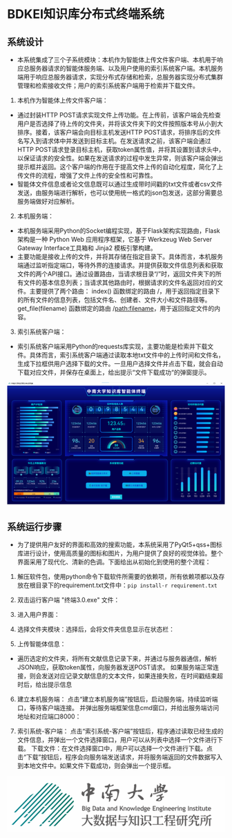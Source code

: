 # BDKEI知识库分布式终端系统

## 系统设计

- 本系统集成了三个子系统模块：本机作为智能体上传文件客户端、本机用于响应总服务器请求的智能体服务端、以及用户使用的索引系统客户端。本机服务端用于响应总服务器请求，实现分布式存储和检索，总服务器实现分布式集群管理和检索接收文件；用户的索引系统客户端用于检索并下载文件。
 
1. 本机作为智能体上传文件客户端：
- 通过封装HTTP POST请求实现文件上传功能。在上传前，该客户端会先检查用户是否选择了待上传的文件夹，并将该文件夹下的文件按照版本号从小到大排序。接着，该客户端会向目标主机发送HTTP POST请求，将排序后的文件名写入到请求体中并发送到目标主机。在发送请求之前，该客户端会通过HTTP POST请求登录目标主机，获取token属性值，并将其设置到请求头中，以保证请求的安全性。如果在发送请求的过程中发生异常，则该客户端会弹出提示框并返回。这个客户端的作用在于提高文件上传的自动化程度，简化了上传文件的流程，增强了文件上传的安全性和可靠性。
- 智能体文件信息或者论文信息既可以通过生成带时间戳的txt文件或者csv文件发送，由服务端进行解析，也可以使用统一格式的json包发送，这部分需要总服务端做好对应解析。

2. 本机服务端：
- 本机服务端采用Python的Socket编程实现，基于Flask架构实现路由，Flask架构是一种 Python Web 应用程序框架，它基于 Werkzeug Web Server Gateway Interface工具箱和 Jinja2 模板引擎构建。
- 主要功能是接收上传的文件，并将其存储在指定目录下。具体而言，本机服务端通过监听指定端口，等待外界的连接请求。并提供获取文件信息列表和获取文件的两个API接口。通过设置路由，当请求根目录“/”时，返回文件夹下的所有文件的基本信息列表；当请求其他路由时，根据请求的文件名返回对应的文件。主要提供了两个路由：
index() 函数绑定的路由 /，用于返回指定目录下的所有文件的信息列表，包括文件名、创建者、文件大小和文件路径等。
get_file(filename) 函数绑定的路由 /<path:filename>，用于返回指定文件的内容。

3. 索引系统客户端：
- 索引系统客户端采用Python的requests库实现，主要功能是检索并下载文件。具体而言，索引系统客户端通过读取本地txt文件中的上传时间和文件名，生成下拉框供用户选择下载的文件。一旦用户选择文件并点击下载，就会自动下载对应文件，并保存在桌面上，给出提示“文件下载成功“的弹窗提示。

![界面](photo\design.png)

## 系统运行步骤
- 为了提供用户友好的界面和高效的搜索功能，本系统采用了PyQt5+qss+图标库进行设计，使用高质量的图标和图片，为用户提供了良好的视觉体验。整个界面采用了现代化、清新的色调。下面给出从初始化到使用的整个流程：

1. 解压软件包，使用python命令下载软件所需要的依赖项，所有依赖项都以及存放在根目录下的requirement.txt文件中：```pip install·r requirement.txt```
2. 双击运行客户端  "终端3.0.exe"  文件：
3. 进入用户界面：
4. 选择文件夹模块：选择后，会将文件夹信息显示在状态栏：

5. 上传智能体信息：
- 遍历选定的文件夹，将所有文献信息记录下来，并通过与服务器通信，解析JSON响应，获取token属性，向服务器发送POST请求。
如果服务端正常连接，则会发送对应记录文献信息的文本文件，如果连接失败，在时间戳结束超时后，给出提示信息
6. 建立本机服务端：
点击“建立本机服务端”按钮后，启动服务端，持续监听端口，等待客户端连接。
并弹出服务端框架信息cmd窗口，并给出服务端访问地址和对应端口8000：

7. 索引系统-客户端：
点击“索引系统-客户端”按钮后，程序通过读取已经生成的文件信息，并弹出一个文件选择窗口，用户可以从列表中选择一个文件进行下载。
下载文件：在文件选择窗口中，用户可以选择一个文件进行下载。点击“下载”按钮后，程序会向服务端发送请求，并将服务端返回的文件数据写入到本地文件中。如果文件下载成功，则会弹出一个提示框。

![版权所有](photo\id.png)